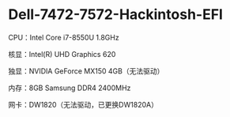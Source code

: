 # Dell-7472-7572-Hackintosh-EFI
CPU：Intel Core i7-8550U 1.8GHz

核显：Intel(R) UHD Graphics 620

独显：NVIDIA GeForce MX150 4GB（无法驱动）

内存：8GB Samsung DDR4 2400MHz

网卡：DW1820（无法驱动，已更换DW1820A）

